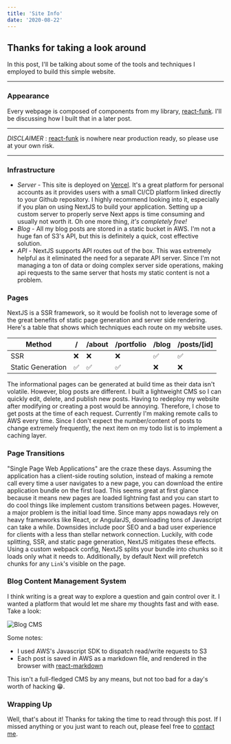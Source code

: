 ```yaml
---
title: 'Site Info'
date: '2020-08-22'
---
```

## Thanks for taking a look around

In this post, I'll be talking about some of the tools and techniques I employed to build this simple website.

---
### Appearance

Every webpage is composed of components from my library, [react-funk](https://www.npmjs.com/package/react-funk). I'll be discussing how I built that in a later post.


---
*DISCLAIMER* : [react-funk](https://www.npmjs.com/package/react-funk) is nowhere near production ready, so please use at your own risk.

---

### Infrastructure

* *Server* - This site is deployed on [Vercel](https://vercel.com/). It's a great platform for personal accounts as it provides users with a small CI/CD platform linked directly to your Github repository. I highly recommend looking into it, especially if you plan on using NextJS to build your application. Setting up a custom server to properly serve Next apps is time consuming and usually not worth it. Oh one more thing, *it's completely free!*
* *Blog* - All my blog posts are stored in a static bucket in AWS. I'm not a huge fan of S3's API, but this is definitely a quick, cost effective solution.
* *API* - NextJS supports API routes out of the box. This was extremely helpful as it eliminated the need for a separate API server. Since I'm not managing a ton of data or doing complex server side operations, making api requests to the same server that hosts my static content is not a problem.

### Pages

NextJS is a SSR framework, so it would be foolish not to leverage some of the great benefits of static page generation and server side rendering. Here's a table that shows which techniques each route on my website uses.



| Method | / | /about | /portfolio | /blog | /posts/[id] |
| --- | --- | --- | --- | --- | --- |
| SSR | ❌ | ❌ | ❌ | ✅ | ✅ |
| Static Generation | ✅ | ✅ | ✅ | ❌ | ❌ |

The informational pages can be generated at build time as their data isn't volatile. However, blog posts are different. I built a lightweight CMS so I can quickly edit, delete, and publish new posts. Having to redeploy my website after modifying or creating a post would be annoying. Therefore, I chose to get posts at the time of each request. Currently I'm making remote calls to AWS every time. Since I don't expect the number/content of posts to change extremely frequently, the next item on my todo list is to implement a caching layer.

### Page Transitions

"Single Page Web Applications" are the craze these days. Assuming the application has a client-side routing solution, instead of making a remote call every time a user navigates to a new page, you can download the entire application bundle on the first load. This seems great at first glance because it means new pages are loaded lightning fast and you can start to do cool things like implement custom transitions between pages. However, a major problem is the initial load time. Since many apps nowadays rely on heavy frameworks like React, or AngularJS, downloading tons of Javascript can take a while. Downsides include poor SEO and a bad user experience for clients with a less than stellar network connection. Luckily, with code splitting, SSR, and static page generation, NextJS mitigates these effects. Using a custom webpack config, NextJS splits your bundle into chunks so it loads only what it needs to. Additionally, by default Next will prefetch chunks for any `Link`'s visible on the page.

### Blog Content Management System

I think writing is a great way to explore a question and gain control over it. I wanted a platform that would let me share my thoughts fast and with ease. Take a look:

![Blog CMS](https://i.ibb.co/YTk5r43/Screen-Shot-2020-08-22-at-5-48-54-PM.png)

Some notes:


* I used AWS's Javascript SDK to dispatch read/write requests to S3
* Each post is saved in AWS as a markdown file, and rendered in the browser with [react-markdown](https://www.npmjs.com/package/react-markdown)

This isn't a full-fledged CMS by any means, but not too bad for a day's worth of hacking 😁.

### Wrapping Up

Well, that's about it! Thanks for taking the time to read through this post. If I missed anything or you just want to reach out, please feel free to [contact me](mailto:rohan@rohankrishnaswamy.com?Subject=Hey%20Rohan%20(Site%20Inquiry)).
